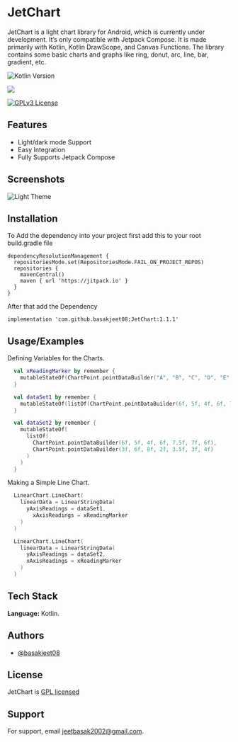
# JetChart

JetChart is a light chart library for Android, which is currently under development. It’s only compatible with Jetpack Compose. It is made primarily with Kotlin, Kotlin DrawScope, and Canvas Functions. The library contains some basic charts and graphs like ring, donut, arc, line, bar, gradient, etc.


![Kotlin Version](https://img.shields.io/badge/Kotlin-1.8.0-8A2BE2)

[![](https://jitpack.io/v/basakjeet08/JetChart.svg)](https://jitpack.io/#basakjeet08/JetChart)

[![GPLv3 License](https://img.shields.io/badge/License-GPL%20v3-yellow.svg)](https://opensource.org/licenses/)
## Features

- Light/dark mode Support
- Easy Integration
- Fully Supports Jetpack Compose


## Screenshots

![Light Theme](https://github.com/basakjeet08/JetChart/assets/24616267/390b1c29-b800-477c-a5af-2f4fcce1f9b0)

## Installation

To Add the dependency into your project first add this to your root build.gradle file

```
dependencyResolutionManagement {
  repositoriesMode.set(RepositoriesMode.FAIL_ON_PROJECT_REPOS)
  repositories {
    mavenCentral()
    maven { url 'https://jitpack.io' }
  }
}
```

After that add the Dependency 

```
implementation 'com.github.basakjeet08:JetChart:1.1.1'
```
## Usage/Examples

Defining Variables for the Charts.

```Kotlin
  val xReadingMarker by remember {
    mutableStateOf(ChartPoint.pointDataBuilder("A", "B", "C", "D", "E", "F", "G"))
  }

  val dataSet1 by remember {
    mutableStateOf(listOf(ChartPoint.pointDataBuilder(6f, 5f, 4f, 6f, 7.5f, 7f, 6f)))
  }

  val dataSet2 by remember {
    mutableStateOf(
      listOf(
        ChartPoint.pointDataBuilder(6f, 5f, 4f, 6f, 7.5f, 7f, 6f),
        ChartPoint.pointDataBuilder(3f, 6f, 8f, 2f, 3.5f, 3f, 4f)
      )
    )
  }
```

Making a Simple Line Chart.

```Kotlin
  LinearChart.LineChart(
    linearData = LinearStringData(
      yAxisReadings = dataSet1,
        xAxisReadings = xReadingMarker
    )
  )
```

```Kotlin
  LinearChart.LineChart(
    linearData = LinearStringData(
      yAxisReadings = dataSet2,
      xAxisReadings = xReadingMarker
    )
  )
```
## Tech Stack

**Language:** Kotlin.


## Authors

- [@basakjeet08](https://www.github.com/basakjeet08)


## License

JetChart is [GPL licensed](./LICENSE)
## Support

For support, email jeetbasak2002@gmail.com.

